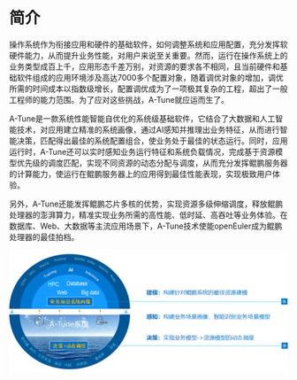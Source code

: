 # 简介<a name="ZH-CN_TOPIC_0213174666"></a>

操作系统作为衔接应用和硬件的基础软件，如何调整系统和应用配置，充分发挥软硬件能力，从而提升业务性能，对用户来说至关重要。然而，运行在操作系统上的业务类型成百上千，应用形态千差万别，对资源的要求各不相同，且当前硬件和基础软件组成的应用环境涉及高达7000多个配置对象，随着调优对象的增加，调优所需的时间成本以指数级增长，配置调优成为了一项极其复杂的工程，超出了一般工程师的能力范围。为了应对这些挑战，A-Tune就应运而生了。

A-Tune是一款系统性能智能自优化的系统级基础软件，它结合了大数据和人工智能技术，对应用建立精准的系统画像，通过AI感知并推理出业务特征，从而进行智能决策，匹配得出最佳的系统配置组合，使业务处于最佳的状态运行。同时，应用运行时，A-Tune还可以实时感知业务运行特征和系统负载情况，完成基于资源模型优先级的调度匹配，实现不同资源的动态分配与调度，从而充分发挥鲲鹏服务器的计算能力，使运行在鲲鹏服务器上的应用得到最佳性能表现，实现极致用户体验。

另外，A-Tune还能发挥鲲鹏芯片多核的优势，实现资源多级伸缩调度，释放鲲鹏处理器的澎湃算力，精准实现业务所需的高性能、低时延、高吞吐等业务体验。在数据库、Web、大数据等主流应用场景下，A-Tune技术使能openEuler成为鲲鹏处理器的最佳拍档。

![](figures/zh-cn_image_0214539600.png)

